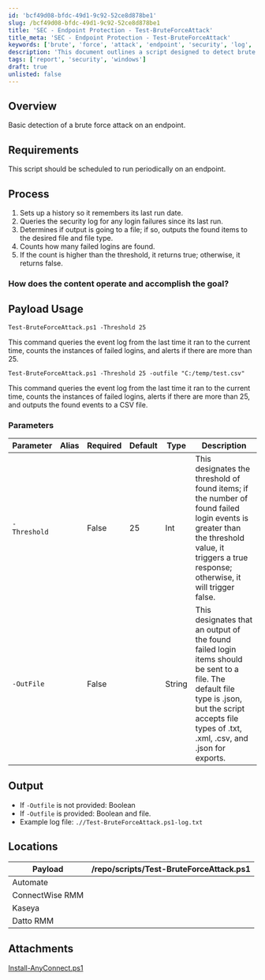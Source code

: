 ```yaml
---
id: 'bcf49d08-bfdc-49d1-9c92-52ce8d878be1'
slug: /bcf49d08-bfdc-49d1-9c92-52ce8d878be1
title: 'SEC - Endpoint Protection - Test-BruteForceAttack'
title_meta: 'SEC - Endpoint Protection - Test-BruteForceAttack'
keywords: ['brute', 'force', 'attack', 'endpoint', 'security', 'log', 'failures', 'threshold', 'events']
description: 'This document outlines a script designed to detect brute force attacks on an endpoint by monitoring login failures in the security log. The script can be scheduled to run periodically, checking for failed login attempts and alerting if the count exceeds a specified threshold. It also supports outputting the results to a file in various formats.'
tags: ['report', 'security', 'windows']
draft: true
unlisted: false
---
```


## Overview

Basic detection of a brute force attack on an endpoint.

## Requirements

This script should be scheduled to run periodically on an endpoint.

## Process

1. Sets up a history so it remembers its last run date.
2. Queries the security log for any login failures since its last run.
3. Determines if output is going to a file; if so, outputs the found items to the desired file and file type.
4. Counts how many failed logins are found.
5. If the count is higher than the threshold, it returns true; otherwise, it returns false.

### How does the content operate and accomplish the goal?

## Payload Usage

```
Test-BruteForceAttack.ps1 -Threshold 25
```
This command queries the event log from the last time it ran to the current time, counts the instances of failed logins, and alerts if there are more than 25.

```
Test-BruteForceAttack.ps1 -Threshold 25 -outfile "C:/temp/test.csv"
```
This command queries the event log from the last time it ran to the current time, counts the instances of failed logins, alerts if there are more than 25, and outputs the found events to a CSV file.

### Parameters

| Parameter     | Alias | Required | Default | Type   | Description                                                                                                                                                                                                 |
|---------------|-------|----------|---------|--------|-------------------------------------------------------------------------------------------------------------------------------------------------------------------------------------------------------------|
| `-Threshold`  |       | False    | 25      | Int    | This designates the threshold of found items; if the number of found failed login events is greater than the threshold value, it triggers a true response; otherwise, it will trigger false.               |
| `-OutFile`    |       | False    |         | String | This designates that an output of the found failed login items should be sent to a file. The default file type is .json, but the script accepts file types of .txt, .xml, .csv, and .json for exports.  |

## Output

- If `-Outfile` is not provided: Boolean  
- If `-Outfile` is provided: Boolean and file.  
- Example log file: `.//Test-BruteForceAttack.ps1-log.txt`

## Locations

| Payload                      | /repo/scripts/Test-BruteForceAttack.ps1 |
|------------------------------|------------------------------------------|
| Automate                     |                                          |
| ConnectWise RMM              |                                          |
| Kaseya                       |                                          |
| Datto RMM                    |                                          |
## Attachments
[Install-AnyConnect.ps1](<../../static/attachments/itg/10368007/Install-AnyConnect.ps1>)
